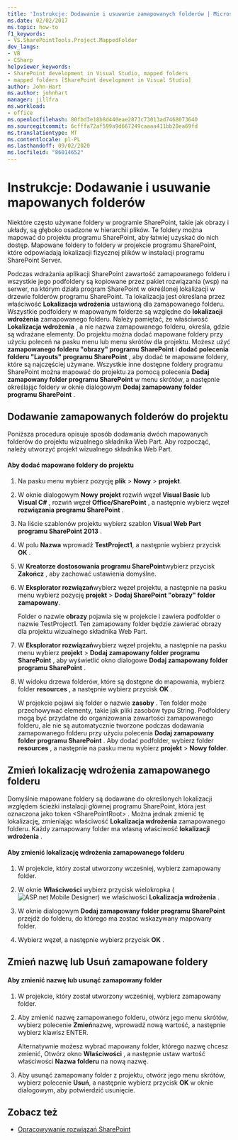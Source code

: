 ```yaml
---
title: 'Instrukcje: Dodawanie i usuwanie zamapowanych folderów | Microsoft Docs'
ms.date: 02/02/2017
ms.topic: how-to
f1_keywords:
- VS.SharePointTools.Project.MappedFolder
dev_langs:
- VB
- CSharp
helpviewer_keywords:
- SharePoint development in Visual Studio, mapped folders
- mapped folders [SharePoint development in Visual Studio]
author: John-Hart
ms.author: johnhart
manager: jillfra
ms.workload:
- office
ms.openlocfilehash: 80fbd3e18b8d440eae2873c73013ad7468073640
ms.sourcegitcommit: 6cfffa72af599a9d667249caaaa411bb28ea69fd
ms.translationtype: MT
ms.contentlocale: pl-PL
ms.lasthandoff: 09/02/2020
ms.locfileid: "86014652"
---
```

# <a name="how-to-add-and-remove-mapped-folders"></a>Instrukcje: Dodawanie i usuwanie mapowanych folderów
  Niektóre często używane foldery w programie SharePoint, takie jak obrazy i układy, są głęboko osadzone w hierarchii plików. Te foldery można mapować do projektu programu SharePoint, aby łatwiej uzyskać do nich dostęp. Mapowane foldery to foldery w projekcie programu SharePoint, które odpowiadają lokalizacji fizycznej plików w instalacji programu SharePoint Server.

 Podczas wdrażania aplikacji SharePoint zawartość zamapowanego folderu i wszystkie jego podfoldery są kopiowane przez pakiet rozwiązania (wsp) na serwer, na którym działa program SharePoint w określonej lokalizacji w drzewie folderów programu SharePoint. Ta lokalizacja jest określana przez właściwość **Lokalizacja wdrożenia** ustawioną dla zamapowanego folderu. Wszystkie podfoldery w mapowanym folderze są względne do **lokalizacji wdrożenia** zamapowanego folderu. Należy pamiętać, że właściwość **Lokalizacja wdrożenia** , a nie nazwa zamapowanego folderu, określa, gdzie są wdrażane elementy.
Do projektu można dodać mapowane foldery przy użyciu poleceń na pasku menu lub menu skrótów dla projektu. Możesz użyć **zamapowanego folderu "obrazy" programu SharePoint** i **dodać polecenia folderu "Layouts" programu SharePoint** , aby dodać te mapowane foldery, które są najczęściej używane. Wszystkie inne dostępne foldery programu SharePoint można mapować do projektu za pomocą polecenia **Dodaj zamapowany folder programu SharePoint** w menu skrótów, a następnie określając foldery w oknie dialogowym **Dodaj zamapowany folder programu SharePoint** .

## <a name="add-mapped-folders-to-a-project"></a>Dodawanie zamapowanych folderów do projektu
 Poniższa procedura opisuje sposób dodawania dwóch mapowanych folderów do projektu wizualnego składnika Web Part. Aby rozpocząć, należy utworzyć projekt wizualnego składnika Web Part.

#### <a name="to-add-mapped-folders-to-a-project"></a>Aby dodać mapowane foldery do projektu

1. Na pasku menu wybierz pozycję **plik**  >  **Nowy**  >  **projekt**.

2. W oknie dialogowym **Nowy projekt** rozwiń węzeł **Visual Basic** lub **Visual C#** , rozwiń węzeł **Office/SharePoint** , a następnie wybierz węzeł **rozwiązania programu SharePoint** .

3. Na liście szablonów projektu wybierz szablon **Visual Web Part programu SharePoint 2013** .

4. W polu **Nazwa** wprowadź **TestProject1**, a następnie wybierz przycisk **OK** .

5. W **Kreatorze dostosowania programu SharePoint**wybierz przycisk **Zakończ** , aby zachować ustawienia domyślne.

6. W **Eksplorator rozwiązań**wybierz węzeł projektu, a następnie na pasku menu wybierz pozycję **projekt**  >  **Dodaj SharePoint "obrazy" folder zamapowany**.

     Folder o nazwie **obrazy** pojawia się w projekcie i zawiera podfolder o nazwie TestProject1. Ten zamapowany folder będzie zawierać obrazy dla projektu wizualnego składnika Web Part.

7. W **Eksplorator rozwiązań**wybierz węzeł projektu, a następnie na pasku menu wybierz **projekt**  >  **Dodaj zamapowany folder programu SharePoint** , aby wyświetlić okno dialogowe **Dodaj zamapowany folder programu SharePoint** .

8. W widoku drzewa folderów, które są dostępne do mapowania, wybierz folder **resources** , a następnie wybierz przycisk **OK** .

     W projekcie pojawi się folder o nazwie **zasoby** . Ten folder może przechowywać elementy, takie jak pliki zasobów typu String. Podfoldery mogą być przydatne do organizowania zawartości zamapowanego folderu, ale nie są automatycznie tworzone podczas dodawania zamapowanego folderu przy użyciu polecenia **Dodaj zamapowany folder programu SharePoint** . Aby dodać podfolder, wybierz folder **resources** , a następnie na pasku menu wybierz **projekt**  >  **Nowy folder**.

## <a name="change-the-deployment-location-of-a-mapped-folder"></a>Zmień lokalizację wdrożenia zamapowanego folderu
 Domyślnie mapowane foldery są dodawane do określonych lokalizacji względem ścieżki instalacji głównej programu SharePoint, która jest oznaczona jako token \<SharePointRoot> . Można jednak zmienić tę lokalizację, zmieniając właściwość **Lokalizacja wdrożenia** zamapowanego folderu. Każdy zamapowany folder ma własną właściwość **lokalizacji wdrożenia** .

#### <a name="to-change-the-deployment-location-of-a-mapped-folder"></a>Aby zmienić lokalizację wdrożenia zamapowanego folderu

1. W projekcie, który został utworzony wcześniej, wybierz zamapowany folder.

2. W oknie **Właściwości** wybierz przycisk wielokropka (![ASP.net Mobile Designer](../sharepoint/media/mwellipsis.gif "Wielokropek projektanta ASP.NET Mobile")) we właściwości **Lokalizacja wdrożenia** .

3. W oknie dialogowym **Dodaj zamapowany folder programu SharePoint** przejdź do folderu, do którego ma zostać wskazywany mapowany folder.

4. Wybierz węzeł, a następnie wybierz przycisk **OK** .

## <a name="rename-or-remove-mapped-folders"></a>Zmień nazwę lub Usuń zamapowane foldery

#### <a name="to-rename-or-remove-a-mapped-folder"></a>Aby zmienić nazwę lub usunąć zamapowany folder

1. W projekcie, który został utworzony wcześniej, wybierz zamapowany folder.

2. Aby zmienić nazwę zamapowanego folderu, otwórz jego menu skrótów, wybierz polecenie **Zmień**nazwę, wprowadź nową wartość, a następnie wybierz klawisz ENTER.

     Alternatywnie możesz wybrać mapowany folder, którego nazwę chcesz zmienić, Otwórz okno **Właściwości** , a następnie ustaw wartość właściwości **Nazwa folderu** na nową nazwę.

3. Aby usunąć zamapowany folder z projektu, otwórz jego menu skrótów, wybierz polecenie **Usuń**, a następnie wybierz przycisk **OK** w oknie dialogowym, aby potwierdzić usunięcie.

## <a name="see-also"></a>Zobacz też
- [Opracowywanie rozwiązań SharePoint](../sharepoint/developing-sharepoint-solutions.md)
